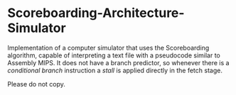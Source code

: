 # Scoreboarding-Architecture-Simulator
Implementation of a computer simulator that uses the Scoreboarding algorithm, capable of interpreting a text file with a pseudocode similar to Assembly MIPS. It does not have a branch predictor, so whenever there is a _conditional branch_ instruction a _stall_ is applied directly in the fetch stage.

Please do not copy.


